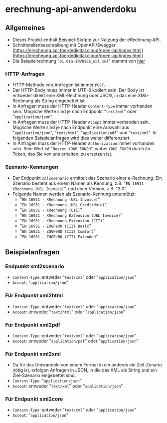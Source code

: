 # erechnung-api-anwenderdoku

## Allgemeines

* Dieses Projekt enthält Beispiel-Skripte zur Nutzung der eRechnung-API.
* Schnittstellenbeschreibung mit OpenAPI/Swagger: [https://erechnung.api.foerdedigital.cloud/open-api/index.html](https://erechnung.api.foerdedigital.cloud/open-api/index.html)
* Die Beispielrechnung "`01.01a-INVOICE_ubl.xml`" stammt von [hier](https://github.com/itplr-kosit/xrechnung-testsuite)

### HTTP-Anfragen

* HTTP-Methode von Anfragen ist immer `POST`.
* Der HTTP-Body muss immer in UTF-8 kodiert sein. Der Body ist entweder direkt eine XML-Rechnung oder JSON, in das eine XML-Rechnung als String eingebettet ist.
* In Anfragen muss der HTTP-Header `Content-Type` immer vorhanden sein. Mögliche Werte sind je nach Endpunkt "`text/xml`" oder "`application/json`". 
* In Anfragen muss der HTTP-Header `Accept` immer vorhanden sein. Mögliche Werte sind je nach Endpunkt eine Auswahl aus "`application/json`", "`text/html`", "`application/pdf`" und "`text/xml`". In folgenden Beispielanfragen wird dies weiter differenziert.
* In Anfragen muss der HTTP-Header `Authorization` immer vorhanden sein. Sein Wert ist "`Bearer YOUR_TOKEN`", wobei `YOUR_TOKEN` durch ihr Token, das Sie von uns erhalten, zu ersetzen ist.

### Szenario-Kennungen

* Der Endpunkt `xml2scenario` ermittelt das Szenario einer e-Rechnung. Ein Szenario besteht aus einem Namen als Kennung, z.B. "`EN 16931 - XRechnung (UBL Invoice)`", und einer Version, z.B. "3.0".
* Folgende Namen werden als Szenario-Kennung unterstützt:
  * "`EN 16931 - XRechnung (UBL Invoice)`"
  * "`EN 16931 - XRechnung (UBL CreditNote)`"
  * "`EN 16931 - XRechnung (CII)`"
  * "`EN 16931 - XRechnung Extension (UBL Invoice)`"
  * "`EN 16931 - XRechnung Extension (CII)`"
  * "`EN 16931 - ZUGFeRD (CII) Basic`"
  * "`EN 16931 - ZUGFeRD (CII) Comfort`"
  * "`EN 16931 - ZUGFeRD (CII) Extended`"



## Beispielanfragen

### Endpunkt xml2scenario


* `Content-Type`: entweder "`text/xml`" oder "`application/json`"
* `Accept`: "`application/json`"

### Für Endpunkt xml2html

* `Content-Type`: entweder "`text/xml`" oder "`application/json`"
* `Accept`: entweder "`text/html`" oder "`application/json`"

### Für Endpunkt xml2pdf

* `Content-Type`: entweder "`text/xml`" oder "`application/json`"
* `Accept`: entweder "`application/pdf`" oder "`application/json`"


### Für Endpunkt xml2xml

* Da für das Umwandeln von einem Format in ein anderes ein Ziel-Zenario nötig ist, erfolgen Anfragen in JSON, in die das XML als String und ein Ziel-Szenario eingebettet sind.
* `Content-Type`: "`application/json`"
* `Accept`: entweder "`text/xml`" oder "`application/json`"


### Für Endpunkt xml2core

* `Content-Type`: entweder "`text/xml`" oder "`application/json`"
* `Accept`: "`application/json`"

